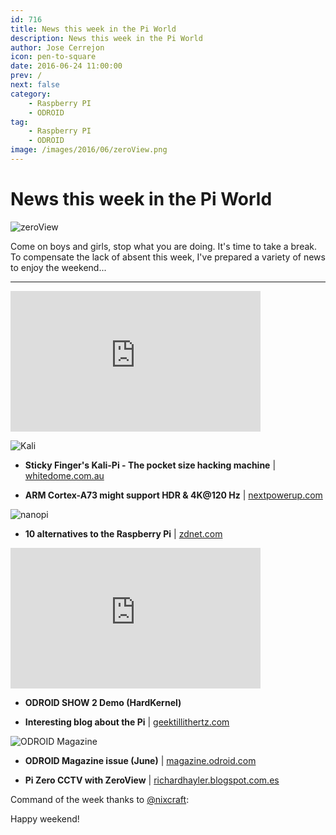 ```yaml
---
id: 716
title: News this week in the Pi World
description: News this week in the Pi World
author: Jose Cerrejon
icon: pen-to-square
date: 2016-06-24 11:00:00
prev: /
next: false
category:
    - Raspberry PI
    - ODROID
tag:
    - Raspberry PI
    - ODROID
image: /images/2016/06/zeroView.png
---
```


# News this week in the Pi World

![zeroView](/images/2016/06/zeroView.png)

Come on boys and girls, stop what you are doing. It's time to take a break. To compensate the lack of absent this week, I've prepared a variety of news to enjoy the weekend...

---

<iframe width="400" height="225" src="https://www.youtube.com/embed/AA8unJeobKE?rel=0&amp;showinfo=0" frameborder="0" allowfullscreen></iframe>

![Kali](/images/2016/06/Kali-Pi-Drone_small2.jpg)

-   **Sticky Finger's Kali-Pi - The pocket size hacking machine** | [whitedome.com.au](https://whitedome.com.au/re4son/sticky-fingers-kali-pi/)

-   **ARM Cortex-A73 might support HDR & 4K@120 Hz** | [nextpowerup.com](https://www.nextpowerup.com/news/28666/arm-cortex-a73-might-support-hdr-and-4k-uhd-at-120-hz/)

![nanopi](/images/2016/06/nanopi.jpg)

-   **10 alternatives to the Raspberry Pi** | [zdnet.com](https://www.zdnet.com/pictures/10-alternatives-to-the-raspberry-pi/?ftag=TRE17cfd61&bhid=)

<iframe width="400" height="225" src="https://www.youtube.com/embed/-Z1IEhdqE2M?rel=0&amp;showinfo=0" frameborder="0" allowfullscreen></iframe>

-   **ODROID SHOW 2 Demo (HardKernel)**

-   **Interesting blog about the Pi** | [geektillithertz.com](https://geektillithertz.com/wordpress/)

![ODROID Magazine](/images/2016/06/ODROID-Magazine-201606-221x300.png)

-   **ODROID Magazine issue (June)** | [magazine.odroid.com](https://magazine.odroid.com/201606)

-   **Pi Zero CCTV with ZeroView** | [richardhayler.blogspot.com.es](https://richardhayler.blogspot.com.es/2016/06/pi-zero-cctv-with-zeroview.html)

Command of the week thanks to [@nixcraft](https://twitter.com/nixcraft/):

Happy weekend!
